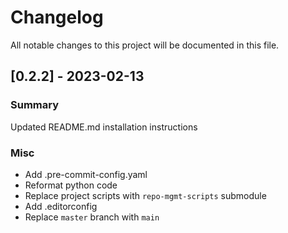 # Changelog

All notable changes to this project will be documented in this file.

## [0.2.2] - 2023-02-13

### Summary

Updated README.md installation instructions

### Misc

- Add .pre-commit-config.yaml
- Reformat python code
- Replace project scripts with `repo-mgmt-scripts` submodule
- Add .editorconfig
- Replace `master` branch with `main`
